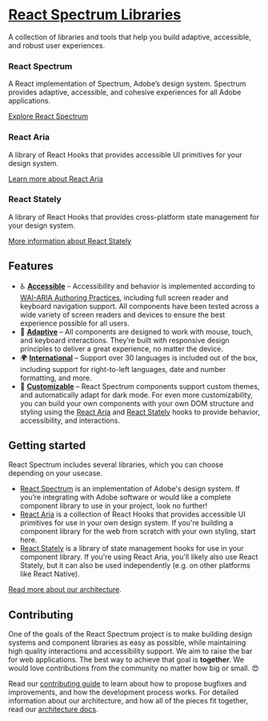 #  [React Spectrum Libraries](https://blog.watheia.app/)

A collection of libraries and tools that help you build adaptive, accessible, and robust user experiences.

### React Spectrum

A React implementation of Spectrum, Adobe’s design system. Spectrum provides adaptive, accessible, and cohesive experiences for all Adobe applications.

[Explore React Spectrum](https://blog.watheia.app/react-spectrum/index.html)

### React Aria

A library of React Hooks that provides accessible UI primitives for your design system.

[Learn more about React Aria](https://blog.watheia.app/react-aria/index.html)

### React Stately

A library of React Hooks that provides cross-platform state management for your design system.

[More information about React Stately](https://blog.watheia.app/react-stately/index.html)

## Features

* ♿️ **[Accessible](https://blog.watheia.app/react-aria/accessibility.html)** – Accessibility and behavior is implemented according to [WAI-ARIA Authoring Practices](https://www.w3.org/TR/wai-aria-practices-1.2/), including full screen reader and keyboard navigation support. All components have been tested across a wide variety of screen readers and devices to ensure the best experience possible for all users.
* 📱 **[Adaptive](https://blog.watheia.app/react-aria/interactions.html)** – All components are designed to work with mouse, touch, and keyboard interactions. They’re built with responsive design principles to deliver a great experience, no matter the device.
* 🌍 **[International](https://blog.watheia.app/react-aria/internationalization.html)** – Support over 30 languages is included out of the box, including support for right-to-left languages, date and number formatting, and more.
* 🎨 **[Customizable](https://blog.watheia.app/react-spectrum/theming.html)** – React Spectrum components support custom themes, and automatically adapt for dark mode. For even more customizability, you can build your own components with your own DOM structure and styling using the [React Aria](https://blog.watheia.app/react-aria/index.html) and [React Stately](https://blog.watheia.app/react-stately/index.html) hooks to provide behavior, accessibility, and interactions.

## Getting started

React Spectrum includes several libraries, which you can choose depending on your usecase.

* [React Spectrum](https://blog.watheia.app/react-spectrum/getting-started.html) is an implementation of Adobe's design system. If you’re integrating with Adobe software or would like a complete component library to use in your project, look no further!
* [React Aria](https://blog.watheia.app/react-aria/getting-started.html) is a collection of React Hooks that provides accessible UI primitives for use in your own design system. If you're building a component library for the web from scratch with your own styling, start here.
* [React Stately](https://blog.watheia.app/react-stately/getting-started.html) is a library of state management hooks for use in your component library. If you're using React Aria, you'll likely also use React Stately, but it can also be used independently (e.g. on other platforms like React Native).

[Read more about our architecture](https://blog.watheia.app/architecture.html).

## Contributing

One of the goals of the React Spectrum project is to make building design systems and component libraries as easy as possible, while maintaining high quality interactions and accessibility support. We aim to raise the bar for web applications. The best way to achieve that goal is **together**. We would love contributions from the community no matter how big or small. 😍

Read our [contributing guide](https://blog.watheia.app/contribute.html) to learn about how to propose bugfixes and improvements, and how the development process works. For detailed information about our architecture, and how all of the pieces fit together, read our [architecture docs](https://blog.watheia.app/architecture.html).
